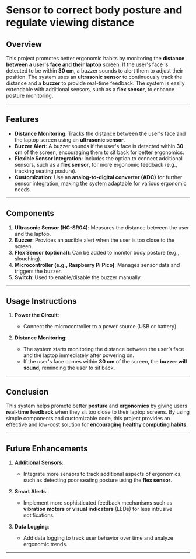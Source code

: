 # **Sensor to correct body posture and regulate viewing distance**

## **Overview**
This project promotes better ergonomic habits by monitoring the **distance between a user's face and their laptop** screen. If the user's face is detected to be within **30 cm**, a buzzer sounds to alert them to adjust their position. The system uses an **ultrasonic sensor** to continuously track the distance and a **buzzer** to provide real-time feedback. The system is easily extendable with additional sensors, such as a **flex sensor**, to enhance posture monitoring.

---

## **Features**
- **Distance Monitoring**: Tracks the distance between the user's face and the laptop screen using an **ultrasonic sensor**.
- **Buzzer Alert**: A buzzer sounds if the user's face is detected within **30 cm** of the screen, encouraging them to sit back for better ergonomics.
- **Flexible Sensor Integration**: Includes the option to connect additional sensors, such as a **flex sensor**, for more ergonomic feedback (e.g., tracking seating posture).
- **Customization**: Use an **analog-to-digital converter (ADC)** for further sensor integration, making the system adaptable for various ergonomic needs.

---

## **Components**
1. **Ultrasonic Sensor (HC-SR04)**: Measures the distance between the user and the laptop.
2. **Buzzer**: Provides an audible alert when the user is too close to the screen.
3. **Flex Sensor (optional)**: Can be added to monitor body posture (e.g., slouching).
4. **Microcontroller (e.g., Raspberry Pi Pico)**: Manages sensor data and triggers the buzzer.
5. **Switch**: Used to enable/disable the buzzer manually.

---
## **Usage Instructions**

1. **Power the Circuit**: 
   - Connect the microcontroller to a power source (USB or battery).
  
2. **Distance Monitoring**:
   - The system starts monitoring the distance between the user’s face and the laptop immediately after powering on.
   - If the user's face comes within **30 cm** of the screen, the **buzzer will sound**, reminding the user to sit back.

---

## **Conclusion**
This system helps promote better **posture** and **ergonomics** by giving users **real-time feedback** when they sit too close to their laptop screens. By using simple components and customizable code, this project provides an effective and low-cost solution for **encouraging healthy computing habits**.

---

## **Future Enhancements**
1. **Additional Sensors**:
   - Integrate more sensors to track additional aspects of ergonomics, such as detecting poor seating posture using the **flex sensor**.
   
2. **Smart Alerts**:
   - Implement more sophisticated feedback mechanisms such as **vibration motors** or **visual indicators** (LEDs) for less intrusive notifications.
  
3. **Data Logging**:
   - Add data logging to track user behavior over time and analyze ergonomic trends.

---
